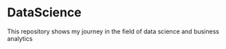 # DataScience
This repository shows my journey in the field of data science and business analytics 

